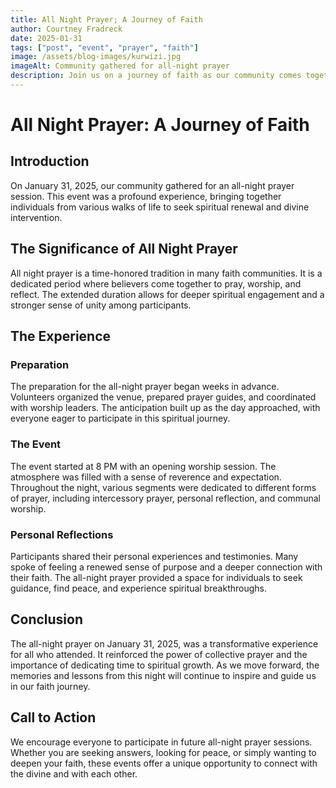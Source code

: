 ```yaml
---
title: All Night Prayer; A Journey of Faith
author: Courtney Fradreck
date: 2025-01-31
tags: ["post", "event", "prayer", "faith"]
image: /assets/blog-images/kurwizi.jpg
imageAlt: Community gathered for all-night prayer
description: Join us on a journey of faith as our community comes together for an all-night prayer session, seeking spiritual renewal and divine intervention.
---
```


# All Night Prayer: A Journey of Faith

## Introduction

On January 31, 2025, our community gathered for an all-night prayer session. This event was a profound experience, bringing together individuals from various walks of life to seek spiritual renewal and divine intervention.

## The Significance of All Night Prayer

All night prayer is a time-honored tradition in many faith communities. It is a dedicated period where believers come together to pray, worship, and reflect. The extended duration allows for deeper spiritual engagement and a stronger sense of unity among participants.

## The Experience

### Preparation

The preparation for the all-night prayer began weeks in advance. Volunteers organized the venue, prepared prayer guides, and coordinated with worship leaders. The anticipation built up as the day approached, with everyone eager to participate in this spiritual journey.

### The Event

The event started at 8 PM with an opening worship session. The atmosphere was filled with a sense of reverence and expectation. Throughout the night, various segments were dedicated to different forms of prayer, including intercessory prayer, personal reflection, and communal worship.

### Personal Reflections

Participants shared their personal experiences and testimonies. Many spoke of feeling a renewed sense of purpose and a deeper connection with their faith. The all-night prayer provided a space for individuals to seek guidance, find peace, and experience spiritual breakthroughs.

## Conclusion

The all-night prayer on January 31, 2025, was a transformative experience for all who attended. It reinforced the power of collective prayer and the importance of dedicating time to spiritual growth. As we move forward, the memories and lessons from this night will continue to inspire and guide us in our faith journey.

## Call to Action

We encourage everyone to participate in future all-night prayer sessions. Whether you are seeking answers, looking for peace, or simply wanting to deepen your faith, these events offer a unique opportunity to connect with the divine and with each other.

